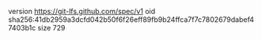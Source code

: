 version https://git-lfs.github.com/spec/v1
oid sha256:41db2959a3dcfd042b50f6f26eff89fb9b24ffca7f7c7802679dabef47403b1c
size 729
